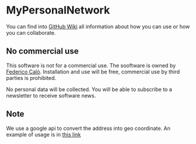 # MyPersonalNetwork

You can find into [GitHub Wiki](https://github.com/fedcal/MyPersonalNetwork/wiki) all information about how you can 
use or how you can collaborate.

## No commercial use
This software is not for a commercial use. The sooftware is owned by [Federico Calò](https://www.federicocalo.dev). Installation 
and use will be free, commercial use by third parties is prohibited.

No personal data will be collected. You will be able to subscribe to a newsletter to receive software news.

## Note

We use a google api to convert the address into geo coordinate. An example of usage is in [this link](http://www.javaroots.com/2013/08/convert-location-lat-long-java.html)